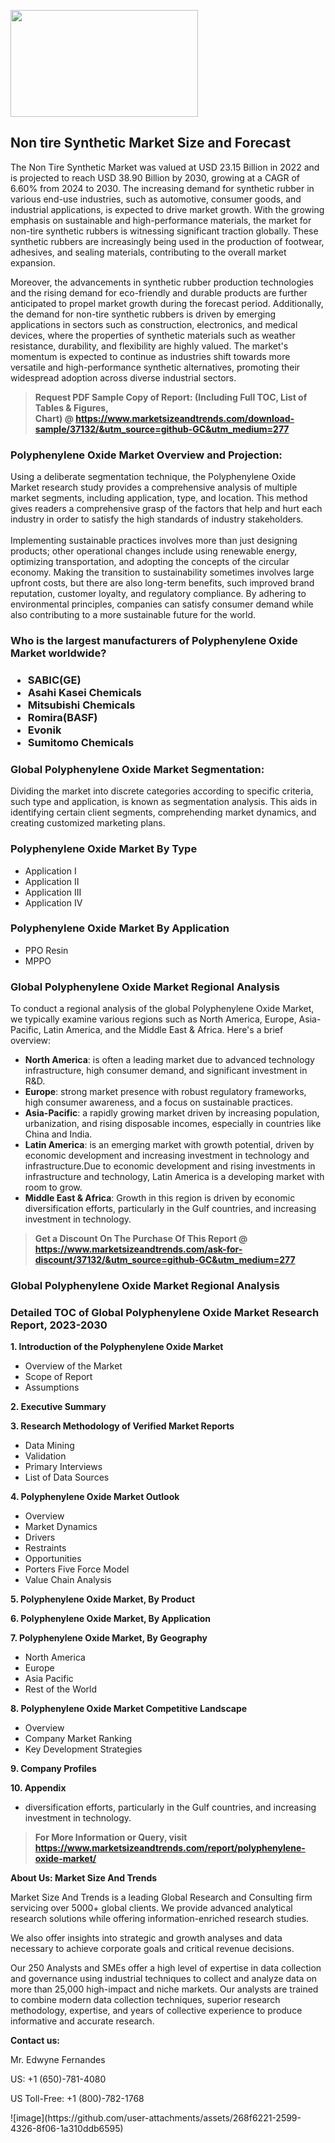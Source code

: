 <p><img class="alignnone size-medium wp-image-20088" src="https://ffe5etoiles.com/wp-content/uploads/2024/12/MST1-300x171.png" alt="" width="300" height="171" /></p><h2>Non tire Synthetic Market Size and Forecast</h2><p>The Non Tire Synthetic Market was valued at USD 23.15 Billion in 2022 and is projected to reach USD 38.90 Billion by 2030, growing at a CAGR of 6.60% from 2024 to 2030. The increasing demand for synthetic rubber in various end-use industries, such as automotive, consumer goods, and industrial applications, is expected to drive market growth. With the growing emphasis on sustainable and high-performance materials, the market for non-tire synthetic rubbers is witnessing significant traction globally. These synthetic rubbers are increasingly being used in the production of footwear, adhesives, and sealing materials, contributing to the overall market expansion.</p><p>Moreover, the advancements in synthetic rubber production technologies and the rising demand for eco-friendly and durable products are further anticipated to propel market growth during the forecast period. Additionally, the demand for non-tire synthetic rubbers is driven by emerging applications in sectors such as construction, electronics, and medical devices, where the properties of synthetic materials such as weather resistance, durability, and flexibility are highly valued. The market's momentum is expected to continue as industries shift towards more versatile and high-performance synthetic alternatives, promoting their widespread adoption across diverse industrial sectors.</p></p><blockquote id="" class=""><strong>Request PDF Sample Copy of Report: (Including Full TOC, List of Tables &amp; Figures, Chart)&nbsp;@&nbsp;<strong><a href="https://www.marketsizeandtrends.com/download-sample/37132/&utm_source=github-GC&utm_medium=277" target="_blank">https://www.marketsizeandtrends.com/download-sample/37132/&utm_source=github-GC&utm_medium=277</a></strong></strong></blockquote><h3 id="" class="">Polyphenylene Oxide Market&nbsp;Overview and Projection:</h3><p id="" class="">Using a deliberate segmentation technique, the Polyphenylene Oxide Market research study provides a comprehensive analysis of multiple market segments, including application, type, and location. This method gives readers a comprehensive grasp of the factors that help and hurt each industry in order to satisfy the high standards of industry stakeholders. <br /> <br />Implementing sustainable practices involves more than just designing products; other operational changes include using renewable energy, optimizing transportation, and adopting the concepts of the circular economy. Making the transition to sustainability sometimes involves large upfront costs, but there are also long-term benefits, such improved brand reputation, customer loyalty, and regulatory compliance. By adhering to environmental principles, companies can satisfy consumer demand while also contributing to a more sustainable future for the world.</p><h3 id="" class="">Who is the largest manufacturers of&nbsp;Polyphenylene Oxide Market worldwide?</h3><h3 class=""><p><ul><li>SABIC(GE) </li><li> Asahi Kasei Chemicals </li><li> Mitsubishi Chemicals </li><li> Romira(BASF) </li><li> Evonik </li><li> Sumitomo Chemicals</li></ul></p></h3><h3 id="" class="">Global&nbsp;Polyphenylene Oxide Market Segmentation:</h3><p id="" class="">Dividing the market into discrete categories according to specific criteria, such type and application, is known as segmentation analysis. This aids in identifying certain client segments, comprehending market dynamics, and creating customized marketing plans.</p><h3 id="" class="">Polyphenylene Oxide Market&nbsp;By Type</h3><p><p><ul><li>Application I </li><li> Application II </li><li> Application III </li><li> Application IV</p></li></ul></p></p><h3 id="" class="">Polyphenylene Oxide Market&nbsp;By Application</h3><p class=""><p><ul><li>PPO Resin </li><li> MPPO</li></ul></p></p><h3 id="" class="">Global Polyphenylene Oxide Market Regional Analysis</h3><p id="" class="">To conduct a regional analysis of the global Polyphenylene Oxide Market, we typically examine various regions such as North America, Europe, Asia-Pacific, Latin America, and the Middle East &amp; Africa. Here's a brief overview:</p><ul><li><strong>North America</strong>: is often a leading market due to advanced technology infrastructure, high consumer demand, and significant investment in R&amp;D.</li><li><strong>Europe</strong>: strong market presence with robust regulatory frameworks, high consumer awareness, and a focus on sustainable practices.</li><li><strong>Asia-Pacific</strong>: a rapidly growing market driven by increasing population, urbanization, and rising disposable incomes, especially in countries like China and India.</li><li><strong>Latin America</strong>: is an emerging market with growth potential, driven by economic development and increasing investment in technology and infrastructure.Due to economic development and rising investments in infrastructure and technology, Latin America is a developing market with room to grow.</li><li><strong>Middle East &amp; Africa</strong>: Growth in this region is driven by economic diversification efforts, particularly in the Gulf countries, and increasing investment in technology.</li></ul><blockquote id="" class=""><strong>Get a Discount On The Purchase Of This Report @ <strong><a href="https://www.marketsizeandtrends.com/ask-for-discount/37132/&utm_source=github-GC&utm_medium=277" target="_blank">https://www.marketsizeandtrends.com/ask-for-discount/37132/&utm_source=github-GC&utm_medium=277</a></strong></strong></blockquote><h3 id="" class="">Global Polyphenylene Oxide Market Regional Analysis</h3><h3 id="" class="">Detailed TOC of Global Polyphenylene Oxide Market Research Report, 2023-2030</h3><p id="" class=""><strong>1. Introduction of the Polyphenylene Oxide Market</strong></p><ul><li>Overview of the Market</li><li>Scope of Report</li><li>Assumptions</li></ul><p id="" class=""><strong>2. Executive Summary</strong></p><p id="" class=""><strong>3. Research Methodology of Verified Market Reports</strong></p><ul><li>Data Mining</li><li>Validation</li><li>Primary Interviews</li><li>List of Data Sources</li></ul><p id="" class=""><strong>4. Polyphenylene Oxide Market Outlook</strong></p><ul><li>Overview</li><li>Market Dynamics</li><li>Drivers</li><li>Restraints</li><li>Opportunities</li><li>Porters Five Force Model</li><li>Value Chain Analysis</li></ul><p id="" class=""><strong>5. Polyphenylene Oxide Market, By Product</strong></p><p id="" class=""><strong>6. Polyphenylene Oxide Market, By Application</strong></p><p id="" class=""><strong>7. Polyphenylene Oxide Market, By Geography</strong></p><ul><li>North America</li><li>Europe</li><li>Asia Pacific</li><li>Rest of the World</li></ul><p id="" class=""><strong>8. Polyphenylene Oxide Market Competitive Landscape</strong></p><ul><li>Overview</li><li>Company Market Ranking</li><li>Key Development Strategies</li></ul><p id="" class=""><strong>9. Company Profiles</strong></p><p id="" class=""><strong>10. Appendix</strong></p><ul><li>diversification efforts, particularly in the Gulf countries, and increasing investment in technology.</li></ul><blockquote id="" class=""><strong>For More Information or Query, visit <strong><strong><a href="https://www.marketsizeandtrends.com/report/polyphenylene-oxide-market/" target="_blank">https://www.marketsizeandtrends.com/report/polyphenylene-oxide-market/</a></strong></strong></strong></blockquote><p id="" class=""><strong>About Us: Market Size And Trends</strong></p><p id="" class="">Market Size And Trends is a leading Global Research and Consulting firm servicing over 5000+ global clients. We provide advanced analytical research solutions while offering information-enriched research studies.</p><p id="" class="">We also offer insights into strategic and growth analyses and data necessary to achieve corporate goals and critical revenue decisions.</p><p id="" class="">Our 250 Analysts and SMEs offer a high level of expertise in data collection and governance using industrial techniques to collect and analyze data on more than 25,000 high-impact and niche markets. Our analysts are trained to combine modern data collection techniques, superior research methodology, expertise, and years of collective experience to produce informative and accurate research.</p><p id="" class=""><strong>Contact us:</strong></p><p id="" class="">Mr. Edwyne Fernandes</p><p id="" class="">US: +1 (650)-781-4080</p><p id="" class="">US Toll-Free: +1 (800)-782-1768</p>
![image](https://github.com/user-attachments/assets/268f6221-2599-4326-8f06-1a310ddb6595)
